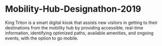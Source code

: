 # Mobility-Hub-Designathon-2019
King Triton is a smart digital kiosk that assists new visitors in getting to their destinations from the mobility hub by providing accessible, real-time information, identifying optimized paths, available amenities, and ongoing events, with the option to go mobile. 
